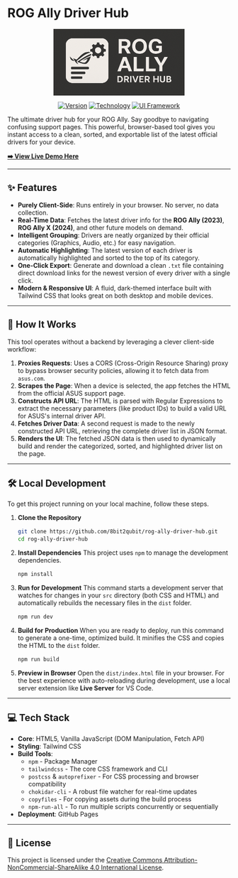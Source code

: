 # ROG Ally Driver Hub

<p align="center">
  <img src="logo.png" alt="ROG Ally Driver Hub" style="height: 150px; object-fit: contain; display: block; margin: 0 auto;">
</p>

<p align="center">
  <a href="#"><img src="https://img.shields.io/badge/Version-0.0.1-blue.svg" alt="Version"></a>
  <a href="#"><img src="https://img.shields.io/badge/Tech-Vanilla%20JS-yellow.svg" alt="Technology"></a>
  <a href="#"><img src="https://img.shields.io/badge/UI-Tailwind%20CSS-blueviolet.svg" alt="UI Framework"></a>
</p>

The ultimate driver hub for your ROG Ally. Say goodbye to navigating confusing support pages. This powerful, browser-based tool gives you instant access to a clean, sorted, and exportable list of the latest official drivers for your device.

**[➡️ View Live Demo Here](https://8bit2qubit.github.io/rog-ally-driver-hub/)**

---

## ✨ Features

* **Purely Client-Side**: Runs entirely in your browser. No server, no data collection.
* **Real-Time Data**: Fetches the latest driver info for the **ROG Ally (2023)**, **ROG Ally X (2024)**, and other future models on demand.
* **Intelligent Grouping**: Drivers are neatly organized by their official categories (Graphics, Audio, etc.) for easy navigation.
* **Automatic Highlighting**: The latest version of each driver is automatically highlighted and sorted to the top of its category.
* **One-Click Export**: Generate and download a clean `.txt` file containing direct download links for the newest version of every driver with a single click.
* **Modern & Responsive UI**: A fluid, dark-themed interface built with Tailwind CSS that looks great on both desktop and mobile devices.

---

## 🤔 How It Works

This tool operates without a backend by leveraging a clever client-side workflow:

1.  **Proxies Requests**: Uses a CORS (Cross-Origin Resource Sharing) proxy to bypass browser security policies, allowing it to fetch data from `asus.com`.
2.  **Scrapes the Page**: When a device is selected, the app fetches the HTML from the official ASUS support page.
3.  **Constructs API URL**: The HTML is parsed with Regular Expressions to extract the necessary parameters (like product IDs) to build a valid URL for ASUS's internal driver API.
4.  **Fetches Driver Data**: A second request is made to the newly constructed API URL, retrieving the complete driver list in JSON format.
5.  **Renders the UI**: The fetched JSON data is then used to dynamically build and render the categorized, sorted, and highlighted driver list on the page.

---

## 🛠️ Local Development

To get this project running on your local machine, follow these steps.

1.  **Clone the Repository**
    ```bash
    git clone https://github.com/8bit2qubit/rog-ally-driver-hub.git
    cd rog-ally-driver-hub
    ```

2.  **Install Dependencies**
    This project uses `npm` to manage the development dependencies.
    ```bash
    npm install
    ```

3.  **Run for Development**
    This command starts a development server that watches for changes in your `src` directory (both CSS and HTML) and automatically rebuilds the necessary files in the `dist` folder.
    ```bash
    npm run dev
    ```

4.  **Build for Production**
    When you are ready to deploy, run this command to generate a one-time, optimized build. It minifies the CSS and copies the HTML to the `dist` folder.
    ```bash
    npm run build
    ```

5.  **Preview in Browser**
    Open the `dist/index.html` file in your browser. For the best experience with auto-reloading during development, use a local server extension like **Live Server** for VS Code.

---

## 💻 Tech Stack

* **Core**: HTML5, Vanilla JavaScript (DOM Manipulation, Fetch API)
* **Styling**: Tailwind CSS
* **Build Tools**:
    * `npm` - Package Manager
    * `tailwindcss` - The core CSS framework and CLI
    * `postcss` & `autoprefixer` - For CSS processing and browser compatibility
    * `chokidar-cli` - A robust file watcher for real-time updates
    * `copyfiles` - For copying assets during the build process
    * `npm-run-all` - To run multiple scripts concurrently or sequentially
* **Deployment**: GitHub Pages

---

## 📄 License

This project is licensed under the [Creative Commons Attribution-NonCommercial-ShareAlike 4.0 International License](http://creativecommons.org/licenses/by-nc-sa/4.0/).